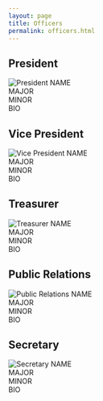 ```yaml
---
layout: page
title: Officers
permalink: officers.html
---
```


## President
![President](../images/officers/placeholder.png)
NAME  
MAJOR  
MINOR  
BIO  

## Vice President
![Vice President](../images/officers/placeholder.png)
NAME  
MAJOR  
MINOR  
BIO  

## Treasurer
![Treasurer](../images/officers/placeholder.png)
NAME  
MAJOR  
MINOR  
BIO  

## Public Relations
![Public Relations](../images/officers/placeholder.png)
NAME  
MAJOR  
MINOR  
BIO  

## Secretary
![Secretary](../images/officers/placeholder.png)
NAME  
MAJOR  
MINOR  
BIO  
